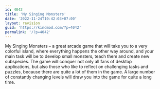```yaml
---
id: 4042
title: 'My Singing Monsters'
date: '2022-11-24T10:42:03+07:00'
layout: revision
guid: 'https://kindmod.com/?p=4042'
permalink: '/?p=4042'
---
```


My Singing Monsters – a great arcade game that will take you to a very colorful island, where everything happens the other way around, and your main task will be to develop small monsters, teach them and create new subspecies. The game will conquer not only all fans of desktop applications, but also those who like to reflect on challenging tasks and puzzles, because there are quite a lot of them in the game. A large number of constantly changing levels will draw you into the game for quite a long time.